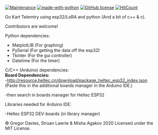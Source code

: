 [![Maintenance](https://img.shields.io/badge/Maintained%3F-yes-green.svg)](https://GitHub.com/Naereen/StrapDown.js/graphs/commit-activity) [![made-with-python](https://img.shields.io/badge/Made%20with-Python-1f425f.svg)](https://www.python.org/) [![GitHub license](https://img.shields.io/github/license/Naereen/StrapDown.js.svg)](https://github.com/Naereen/StrapDown.js/blob/master/LICENSE) [![HitCount](http://hits.dwyl.com/Gregor-Davies/Go-kart.svg)](http://hits.dwyl.com/Gregor-Davies/Go-kart)




Go Kart Telemtry using esp32/LoRA and python (And a bit of c++ & c).

Contributors are welcome!


Python dependencies:
- MatplotLIB (For graphing)
- PySerial (For getting the data off the esp32)
- Tkinter (For the gui controller)
- Datetime (For the timer)

C/C++ (Arduino) dependencies:                                                                                                                               
               **Board Dependencies:**                                                                                                                   
                -http://resource.heltec.cn/download/package_heltec_esp32_index.json (Paste this in the additional boards manager in the Arduino IDE.)

-then search in boards manager for Heltec ESP32

Libraries needed for Arduino IDE:

-Heltec ESP32 DEV-boards (in library manager)

© Gregor Davies, Struan Lawrie & Misha Agakov 2020 Licensed under the MIT License.
